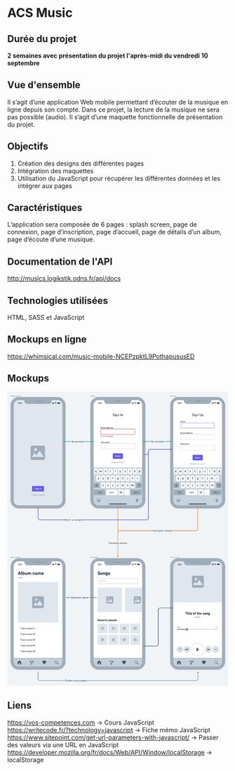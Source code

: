 
# ACS Music

## Durée du projet
**2 semaines avec présentation du projet l'après-midi du vendredi 10 septembre**

## Vue d'ensemble
Il s’agit d’une application Web mobile permettant d’écouter de la musique en ligne depuis son compte.
Dans ce projet, la lecture de la musique ne sera pas possible (audio). Il s’agit d’une maquette fonctionnelle de présentation du projet.

## Objectifs
1. Création des designs des différentes pages
2. Intégration des maquettes
3. Utilisation du JavaScript pour récupérer les différentes données et les intégrer aux pages

## Caractéristiques
L’application sera composée de 6 pages : splash screen, page de connexion, page d’inscription, page d’accueil, page de détails d’un album, page d’écoute d’une musique.

## Documentation de l'API
http://musics.logikstik.odns.fr/api/docs

## Technologies utilisées
HTML, SASS et JavaScript

## Mockups en ligne
https://whimsical.com/music-mobile-NCEPzpktL9PothapususED

## Mockups
![Board](borad.png)

## Liens
https://vos-competences.com -> Cours JavaScript  
https://writecode.fr/?technology=javascript -> Fiche mémo JavaScript  
https://www.sitepoint.com/get-url-parameters-with-javascript/ -> Passer des valeurs via une URL en JavaScript  
https://developer.mozilla.org/fr/docs/Web/API/Window/localStorage -> localStorage

